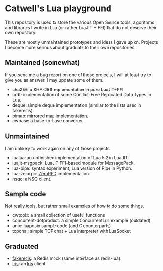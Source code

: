 # Catwell's Lua playground

This repository is used to store the various Open Source tools,
algorithms and libraries I write in Lua (or rather LuaJIT + FFI)
that do not deserve their own repository.

These are mostly unmaintained prototypes and ideas I gave up on.
Projects I become more serious about graduate to their own repositories.

## Maintained (somewhat)

If you send me a bug report on one of those projects,
I will at least try to give you an answer. I may update
some of them.

- sha256: a SHA-256 implementation in pure LuaJIT+FFI.
- crdt: implementation of some Conflict-Free Replicated Data Types in Lua.
- deque: simple deque implementation (similar to the lists used in fakeredis).
- bimap: mirrored map implementation.
- cwbase: a base-to-base converter.

## Unmaintained

I am unlikely to work again on any of those projects.

- lualua: an unfinished implementation of Lua 5.2 in LuaJIT.
- luajit-msgpack: LuaJIT FFI-based module for MessagePack.
- lua-pipe: syntax experiment, Lua version of Pipe in Python.
- lua-zerorpc: [ZeroRPC](http://zerorpc.dotcloud.com/) implementation.
- nsqc: a [NSQ](http://nsq.io) client.

## Sample code

Not really tools, but rather small examples of how to do some things.

- cwtools: a small collection of useful functions
- concurrent-dotproduct: a simple ConcurrentLua example (outdated)
- unix: luaposix sample code (and C counterparts)
- tcpchat: simple TCP chat + Lua interpreter with LuaSocket

## Graduated

- [fakeredis](https://github.com/catwell/fakeredis):
a Redis mock (same interface as redis-lua).
- [iris](https://github.com/catwell/iris-lua):
an [Iris](http://iris.karalabe.com/) client.
